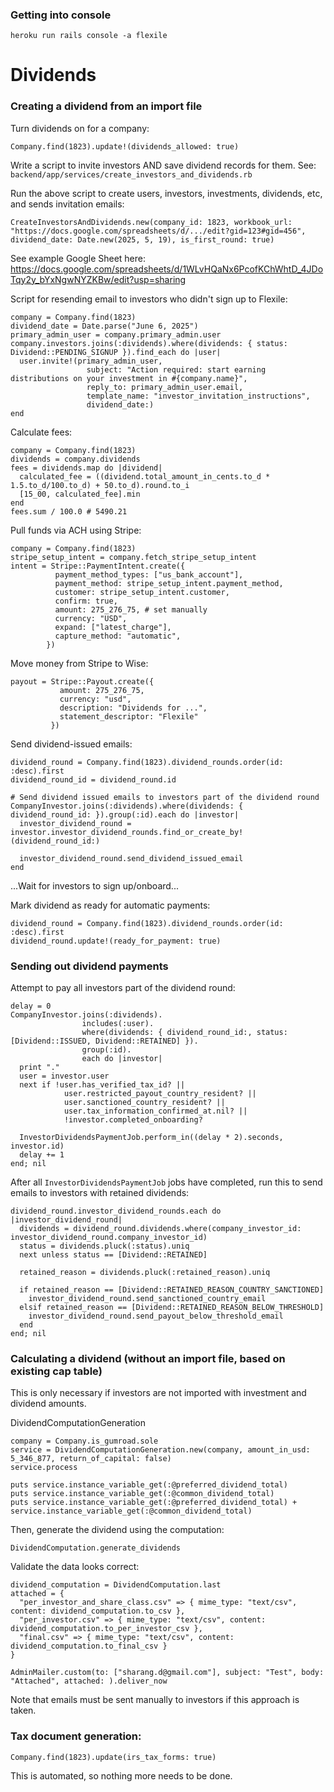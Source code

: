### Getting into console

```
heroku run rails console -a flexile
```

# Dividends

### Creating a dividend from an import file

Turn dividends on for a company:

```
Company.find(1823).update!(dividends_allowed: true)
```

Write a script to invite investors AND save dividend records for them. See: `backend/app/services/create_investors_and_dividends.rb`

Run the above script to create users, investors, investments, dividends, etc, and sends invitation emails:

```
CreateInvestorsAndDividends.new(company_id: 1823, workbook_url: "https://docs.google.com/spreadsheets/d/.../edit?gid=123#gid=456", dividend_date: Date.new(2025, 5, 19), is_first_round: true)
```

See example Google Sheet here: https://docs.google.com/spreadsheets/d/1WLvHQaNx6PcofKChWhtD_4JDoTqy2y_bYxNgwNYZKBw/edit?usp=sharing

Script for resending email to investors who didn't sign up to Flexile:

```
company = Company.find(1823)
dividend_date = Date.parse("June 6, 2025")
primary_admin_user = company.primary_admin.user
company.investors.joins(:dividends).where(dividends: { status: Dividend::PENDING_SIGNUP }).find_each do |user|
  user.invite!(primary_admin_user,
                 subject: "Action required: start earning distributions on your investment in #{company.name}",
                 reply_to: primary_admin_user.email,
                 template_name: "investor_invitation_instructions",
                 dividend_date:)
end
```

Calculate fees:

```
company = Company.find(1823)
dividends = company.dividends
fees = dividends.map do |dividend|
  calculated_fee = ((dividend.total_amount_in_cents.to_d * 1.5.to_d/100.to_d) + 50.to_d).round.to_i
  [15_00, calculated_fee].min
end
fees.sum / 100.0 # 5490.21
```

Pull funds via ACH using Stripe:

```
company = Company.find(1823)
stripe_setup_intent = company.fetch_stripe_setup_intent
intent = Stripe::PaymentIntent.create({
          payment_method_types: ["us_bank_account"],
          payment_method: stripe_setup_intent.payment_method,
          customer: stripe_setup_intent.customer,
          confirm: true,
          amount: 275_276_75, # set manually
          currency: "USD",
          expand: ["latest_charge"],
          capture_method: "automatic",
        })
```

Move money from Stripe to Wise:

```
payout = Stripe::Payout.create({
           amount: 275_276_75,
           currency: "usd",
           description: "Dividends for ...",
           statement_descriptor: "Flexile"
         })
```

Send dividend-issued emails:

```
dividend_round = Company.find(1823).dividend_rounds.order(id: :desc).first
dividend_round_id = dividend_round.id

# Send dividend issued emails to investors part of the dividend round
CompanyInvestor.joins(:dividends).where(dividends: { dividend_round_id: }).group(:id).each do |investor|
  investor_dividend_round = investor.investor_dividend_rounds.find_or_create_by!(dividend_round_id:)

  investor_dividend_round.send_dividend_issued_email
end
```

...Wait for investors to sign up/onboard...

Mark dividend as ready for automatic payments:

```
dividend_round = Company.find(1823).dividend_rounds.order(id: :desc).first
dividend_round.update!(ready_for_payment: true)
```

### Sending out dividend payments

Attempt to pay all investors part of the dividend round:

```
delay = 0
CompanyInvestor.joins(:dividends).
                includes(:user).
                where(dividends: { dividend_round_id:, status: [Dividend::ISSUED, Dividend::RETAINED] }).
                group(:id).
                each do |investor|
  print "."
  user = investor.user
  next if !user.has_verified_tax_id? ||
            user.restricted_payout_country_resident? ||
            user.sanctioned_country_resident? ||
            user.tax_information_confirmed_at.nil? ||
            !investor.completed_onboarding?

  InvestorDividendsPaymentJob.perform_in((delay * 2).seconds, investor.id)
  delay += 1
end; nil
```

After all `InvestorDividendsPaymentJob` jobs have completed, run this to send emails to investors with retained dividends:

```
dividend_round.investor_dividend_rounds.each do |investor_dividend_round|
  dividends = dividend_round.dividends.where(company_investor_id: investor_dividend_round.company_investor_id)
  status = dividends.pluck(:status).uniq
  next unless status == [Dividend::RETAINED]

  retained_reason = dividends.pluck(:retained_reason).uniq

  if retained_reason == [Dividend::RETAINED_REASON_COUNTRY_SANCTIONED]
    investor_dividend_round.send_sanctioned_country_email
  elsif retained_reason == [Dividend::RETAINED_REASON_BELOW_THRESHOLD]
    investor_dividend_round.send_payout_below_threshold_email
  end
end; nil
```

### Calculating a dividend (without an import file, based on existing cap table)

This is only necessary if investors are not imported with investment and dividend amounts.

DividendComputationGeneration

```
company = Company.is_gumroad.sole
service = DividendComputationGeneration.new(company, amount_in_usd: 5_346_877, return_of_capital: false)
service.process

puts service.instance_variable_get(:@preferred_dividend_total)
puts service.instance_variable_get(:@common_dividend_total)
puts service.instance_variable_get(:@preferred_dividend_total) + service.instance_variable_get(:@common_dividend_total)
```

Then, generate the dividend using the computation:

```
DividendComputation.generate_dividends
```

Validate the data looks correct:

```
dividend_computation = DividendComputation.last
attached = {
  "per_investor_and_share_class.csv" => { mime_type: "text/csv", content: dividend_computation.to_csv },
  "per_investor.csv" => { mime_type: "text/csv", content: dividend_computation.to_per_investor_csv },
  "final.csv" => { mime_type: "text/csv", content: dividend_computation.to_final_csv }
}

AdminMailer.custom(to: ["sharang.d@gmail.com"], subject: "Test", body: "Attached", attached: ).deliver_now
```

Note that emails must be sent manually to investors if this approach is taken.

### Tax document generation:

```
Company.find(1823).update(irs_tax_forms: true)
```

This is automated, so nothing more needs to be done.
